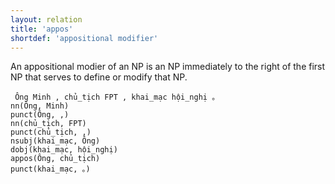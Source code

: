 ```yaml
---
layout: relation
title: 'appos'
shortdef: 'appositional modifier'
---
```


An appositional modier of an NP is an NP immediately to the right of the first NP that serves to
define or modify that NP.

<pre><code class="language-sdparse"> Ông Minh , chủ_tịch FPT , khai_mạc hội_nghị 。
nn(Ông, Minh)
punct(Ông, ,)
nn(chủ_tịch, FPT)
punct(chủ_tịch, ,)
nsubj(khai_mạc, Ông)
dobj(khai_mạc, hội_nghị)
appos(Ông, chủ_tịch)
punct(khai_mạc, 。)
</code></pre>
<!-- Interlanguage links updated Út zář 29 20:23:19 CEST 2020 -->
